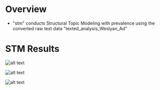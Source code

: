 # Overview
* "stm" conducts Structural Topic Modeling with prevalence using the converted raw text data "texted_analysis_Weslyan_Ad" 

# STM Results 

![alt text][logo1]

[logo1]: https://github.com/grantjw/text_analysis_proj2/blob/main/text_analysis_fold3/stm/STM%20with%20prevalence%20(Treat%20China)-0.png

![alt text][logo2]

[logo2]: https://github.com/grantjw/text_analysis_proj2/blob/main/text_analysis_fold3/stm/STM%20with%20prevalence%20(Treat%20China)-1.png

![alt text][logo3]

[logo3]: https://github.com/grantjw/text_analysis_proj2/blob/main/text_analysis_fold3/stm/STM%20with%20prevalence%20(Treat%20China)-2.png
